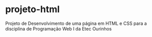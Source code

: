 # projeto-html
Projeto de Desenvolvimento de uma página em HTML e CSS para a disciplina de Programação Web I da Etec Ourinhos
